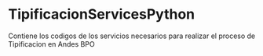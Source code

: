 # TipificacionServicesPython
Contiene los codigos de los servicios necesarios para realizar el proceso de Tipificacion en Andes BPO
